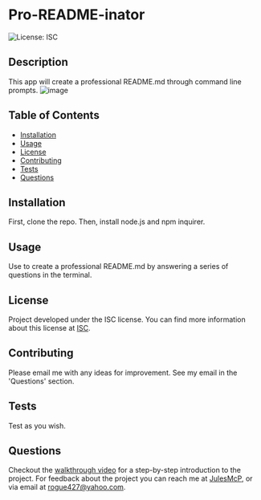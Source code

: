 
  # Pro-README-inator
  
  ![License: ISC](https://img.shields.io/badge/License-ISC-blue.svg)

  ## Description
  This app will create a professional README.md through command line prompts.
  ![image](https://user-images.githubusercontent.com/95149604/154870741-9fd09754-9a62-44a9-bf54-7caa31349054.png)

  ## Table of Contents
  - [Installation](#installation)
  - [Usage](#usage)
  - [License](#License)
  - [Contributing](#contributing)
  - [Tests](#tests)
  - [Questions](#questions)

  ## Installation
  First, clone the repo. Then, install node.js and npm inquirer.

  ## Usage
  Use to create a professional README.md by answering a series of questions in the terminal.

  ## License 
 Project developed under the ISC license.
  You can find more information about this license at [ISC](https://opensource.org/licenses/ISC).

  ## Contributing
  Please email me with any ideas for improvement. See my email in the 'Questions' section.

  ## Tests
  Test as you wish.

  ## Questions
  Checkout the [walkthrough video](https://drive.google.com/file/d/1KMP48MXDheZzxe59gNddTHXoaOcHLILz/view) for a step-by-step introduction to the project.
  For feedback about the project you can reach me at [JulesMcP](https://github.com/JulesMcP/Pro-README-inator),
  or via email at [rogue427@yahoo.com](mailto:rogue427@yahoo.com).

  
